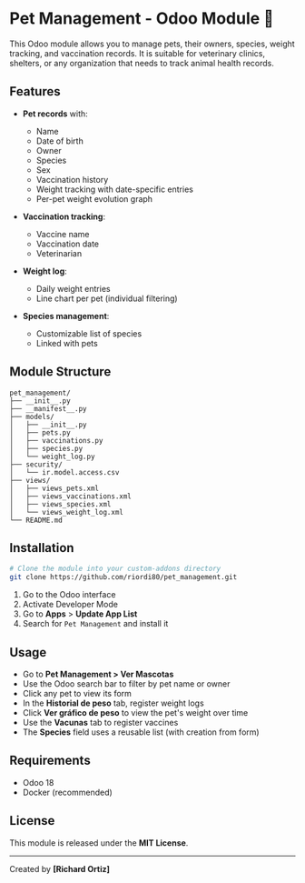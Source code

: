 # Pet Management - Odoo Module 🐾

This Odoo module allows you to manage pets, their owners, species, weight tracking, and vaccination records. It is suitable for veterinary clinics, shelters, or any organization that needs to track animal health records.

## Features

* **Pet records** with:

  * Name
  * Date of birth
  * Owner
  * Species
  * Sex
  * Vaccination history
  * Weight tracking with date-specific entries
  * Per-pet weight evolution graph

* **Vaccination tracking**:

  * Vaccine name
  * Vaccination date
  * Veterinarian

* **Weight log**:

  * Daily weight entries
  * Line chart per pet (individual filtering)

* **Species management**:

  * Customizable list of species
  * Linked with pets

## Module Structure

```plaintext
pet_management/
├── __init__.py
├── __manifest__.py
├── models/
│   ├── __init__.py
│   ├── pets.py
│   ├── vaccinations.py
│   ├── species.py
│   └── weight_log.py
├── security/
│   └── ir.model.access.csv
├── views/
│   ├── views_pets.xml
│   ├── views_vaccinations.xml
│   ├── views_species.xml
│   └── views_weight_log.xml
└── README.md
```

## Installation

```bash
# Clone the module into your custom-addons directory
git clone https://github.com/riordi80/pet_management.git
```

1. Go to the Odoo interface
2. Activate Developer Mode
3. Go to **Apps** > **Update App List**
4. Search for `Pet Management` and install it

## Usage

* Go to **Pet Management > Ver Mascotas**
* Use the Odoo search bar to filter by pet name or owner
* Click any pet to view its form
* In the **Historial de peso** tab, register weight logs
* Click **Ver gráfico de peso** to view the pet's weight over time
* Use the **Vacunas** tab to register vaccines
* The **Species** field uses a reusable list (with creation from form)

## Requirements

* Odoo 18
* Docker (recommended)

## License

This module is released under the **MIT License**.

---

Created by **\[Richard Ortiz]**
